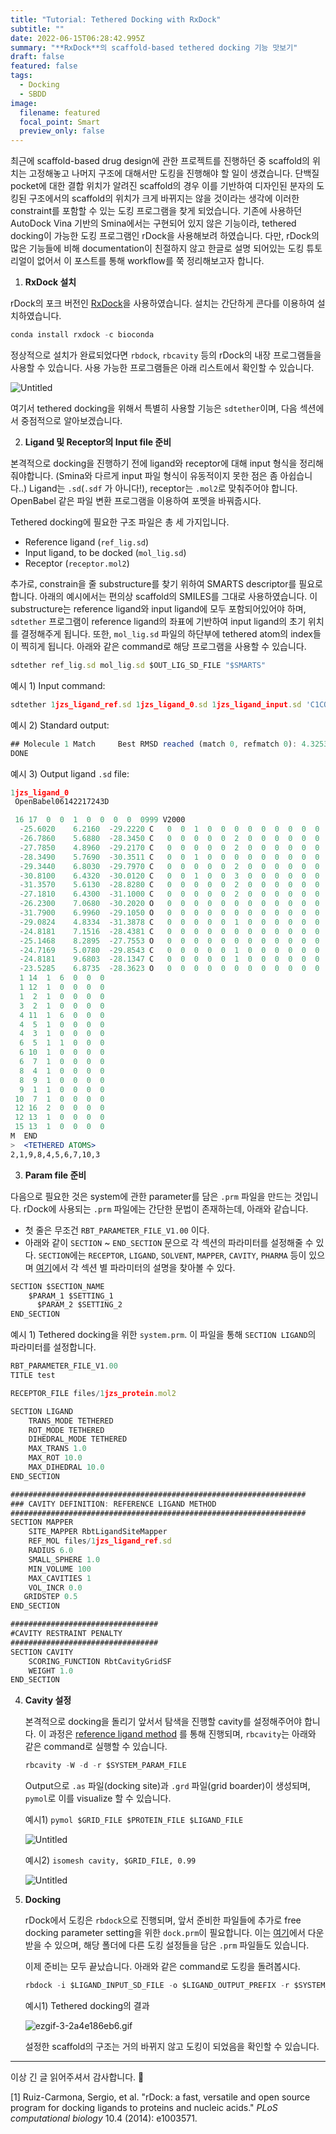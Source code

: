 ```yaml
---
title: "Tutorial: Tethered Docking with RxDock"
subtitle: ""
date: 2022-06-15T06:28:42.995Z
summary: "**RxDock**의 scaffold-based tethered docking 기능 맛보기"
draft: false
featured: false
tags:
  - Docking
  - SBDD
image:
  filename: featured
  focal_point: Smart
  preview_only: false
---
```

최근에 scaffold-based drug design에 관한 프로젝트를 진행하던 중 scaffold의 위치는 고정해놓고 나머지 구조에 대해서만 도킹을 진행해야 할 일이 생겼습니다. 단백질 pocket에 대한 결합 위치가 알려진 scaffold의 경우 이를 기반하여 디자인된 분자의 도킹된 구조에서의 scaffold의 위치가 크게 바뀌지는 않을 것이라는 생각에 이러한 constraint를 포함할 수 있는 도킹 프로그램을 찾게 되었습니다. 기존에 사용하던 AutoDock Vina 기반의 Smina에서는 구현되어 있지 않은 기능이라, tethered docking이 가능한 도킹 프로그램인 rDock을 사용해보려 하였습니다. 다만, rDock의 많은 기능들에 비해 documentation이 친절하지 않고 한글로 설명 되어있는 도킹 튜토리얼이 없어서 이 포스트를 통해 workflow를 쭉 정리해보고자 합니다.

1. **RxDock 설치**

rDock의 포크 버전인 [RxDock](https://rxdock.gitlab.io/documentation/devel/html/index.html)을 사용하였습니다. 설치는 간단하게 콘다를 이용하여 설치하였습니다.

```jsx
conda install rxdock -c bioconda
```

정상적으로 설치가 완료되었다면 `rbdock`, `rbcavity` 등의 rDock의 내장 프로그램들을 사용할 수 있습니다. 사용 가능한 프로그램들은 아래 리스트에서 확인할 수 있습니다.

![Untitled](https://github.com/WonhoZhung/starter-academic/blob/master/images/post6/Untitled.png?raw=true)

여기서 tethered docking을 위해서 특별히 사용할 기능은 `sdtether`이며, 다음 섹션에서 중점적으로 알아보겠습니다.

2. **Ligand 및 Receptor의 Input file 준비**

본격적으로 docking을 진행하기 전에 ligand와 receptor에 대해 input 형식을 정리해줘야합니다. (Smina와 다르게 input 파일 형식이 유동적이지 못한 점은 좀 아쉽습니다..) Ligand는 `.sd`(`.sdf` 가 아니다!), receptor는 `.mol2`로  맞춰주어야 합니다. OpenBabel 같은 파일 변환 프로그램을 이용하여 포멧을 바꿔줍시다.

Tethered docking에 필요한 구조 파일은 총 세 가지입니다.  

- Reference ligand (`ref_lig.sd`)
- Input ligand, to be docked (`mol_lig.sd`)
- Receptor (`receptor.mol2`)

추가로, constrain을 줄 substructure를 찾기 위하여 SMARTS descriptor를 필요로 합니다. 아래의 예시에서는 편의상 scaffold의 SMILES를 그대로 사용하였습니다. 이 substructure는 reference ligand와 input ligand에 모두 포함되어있어야 하며, `sdtether` 프로그램이 reference ligand의 좌표에 기반하여 input ligand의 초기 위치를 결정해주게 됩니다. 또한, `mol_lig.sd` 파일의 하단부에 tethered atom의 index들이 찍히게 됩니다. 아래와 같은 command로 해당 프로그램을 사용할 수 있습니다.

```jsx
sdtether ref_lig.sd mol_lig.sd $OUT_LIG_SD_FILE "$SMARTS"
```

예시 1) Input command:

```jsx
sdtether 1jzs_ligand_ref.sd 1jzs_ligand_0.sd 1jzs_ligand_input.sd 'C1COCC(CC2CO2)C1'
```

예시 2) Standard output:

```jsx
## Molecule 1 Match 	Best RMSD reached (match 0, refmatch 0): 4.3253082901238867e-05
DONE
```

예시 3) Output ligand `.sd` file:

```jsx
1jzs_ligand_0
 OpenBabel06142217243D

 16 17  0  0  1  0  0  0  0  0999 V2000
  -25.6020    6.2160  -29.2220 C   0  0  1  0  0  0  0  0  0  0  0  0
  -26.7860    5.6880  -28.3450 C   0  0  0  0  0  2  0  0  0  0  0  0
  -27.7850    4.8960  -29.2170 C   0  0  0  0  0  2  0  0  0  0  0  0
  -28.3490    5.7690  -30.3511 C   0  0  1  0  0  0  0  0  0  0  0  0
  -29.3440    6.8030  -29.7970 C   0  0  0  0  0  2  0  0  0  0  0  0
  -30.8100    6.4320  -30.0120 C   0  0  1  0  0  3  0  0  0  0  0  0
  -31.3570    5.6130  -28.8280 C   0  0  0  0  0  2  0  0  0  0  0  0
  -27.1810    6.4300  -31.1000 C   0  0  0  0  0  2  0  0  0  0  0  0
  -26.2300    7.0680  -30.2020 O   0  0  0  0  0  0  0  0  0  0  0  0
  -31.7900    6.9960  -29.1050 O   0  0  0  0  0  0  0  0  0  0  0  0
  -29.0824    4.8334  -31.3878 C   0  0  0  0  0  1  0  0  0  0  0  0
  -24.8181    7.1516  -28.4381 C   0  0  0  0  0  0  0  0  0  0  0  0
  -25.1468    8.2895  -27.7553 O   0  0  0  0  0  0  0  0  0  0  0  0
  -24.7169    5.0780  -29.8543 C   0  0  0  0  0  1  0  0  0  0  0  0
  -24.8181    9.6803  -28.1347 C   0  0  0  0  0  1  0  0  0  0  0  0
  -23.5285    6.8735  -28.3623 O   0  0  0  0  0  0  0  0  0  0  0  0
  1 14  1  6  0  0  0
  1 12  1  0  0  0  0
  1  2  1  0  0  0  0
  3  2  1  0  0  0  0
  4 11  1  6  0  0  0
  4  5  1  0  0  0  0
  4  3  1  0  0  0  0
  6  5  1  1  0  0  0
  6 10  1  0  0  0  0
  6  7  1  0  0  0  0
  8  4  1  0  0  0  0
  8  9  1  0  0  0  0
  9  1  1  0  0  0  0
 10  7  1  0  0  0  0
 12 16  2  0  0  0  0
 12 13  1  0  0  0  0
 15 13  1  0  0  0  0
M  END
>  <TETHERED ATOMS>
2,1,9,8,4,5,6,7,10,3
```

3. **Param file 준비**

다음으로 필요한 것은 system에 관한 parameter를 담은 `.prm` 파일을 만드는 것입니다. rDock에 사용되는 `.prm` 파일에는 간단한 문법이 존재하는데, 아래와 같습니다.

- 첫 줄은 무조건 `RBT_PARAMETER_FILE_V1.00` 이다.
- 아래와 같이 `SECTION` ~ `END_SECTION` 문으로 각 섹션의 파라미터를 설정해줄 수 있다. `SECTION`에는 `RECEPTOR`, `LIGAND`, `SOLVENT`, `MAPPER`, `CAVITY`, `PHARMA` 등이 있으며 [여기](https://rxdock.gitlab.io/documentation/devel/html/reference-guide/system-definition-file.html)에서 각 섹션 별 파라미터의 설명을 찾아볼 수 있다.

```jsx
SECTION $SECTION_NAME
    $PARAM_1 $SETTING_1
	  $PARAM_2 $SETTING_2
END_SECTION
```

예시 1) Tethered docking을 위한 `system.prm`. 이 파일을 통해 `SECTION LIGAND`의 파라미터를 설정합니다. 

```jsx
RBT_PARAMETER_FILE_V1.00
TITLE test

RECEPTOR_FILE files/1jzs_protein.mol2

SECTION LIGAND
    TRANS_MODE TETHERED
    ROT_MODE TETHERED
    DIHEDRAL_MODE TETHERED
    MAX_TRANS 1.0
    MAX_ROT 10.0
    MAX_DIHEDRAL 10.0
END_SECTION

##################################################################
### CAVITY DEFINITION: REFERENCE LIGAND METHOD
##################################################################
SECTION MAPPER
    SITE_MAPPER RbtLigandSiteMapper
    REF_MOL files/1jzs_ligand_ref.sd
    RADIUS 6.0
    SMALL_SPHERE 1.0
    MIN_VOLUME 100
    MAX_CAVITIES 1
    VOL_INCR 0.0
   GRIDSTEP 0.5
END_SECTION

#################################
#CAVITY RESTRAINT PENALTY
#################################
SECTION CAVITY
    SCORING_FUNCTION RbtCavityGridSF
    WEIGHT 1.0
END_SECTION
```

4. **Cavity 설정**
    
    본격적으로 docking을 돌리기 앞서서 탐색을 진행할 cavity를 설정해주어야 합니다. 이 과정은 [reference ligand method](https://rxdock.gitlab.io/documentation/devel/html/reference-guide/cavity-mapping.html#reference-ligand-method) 를 통해 진행되며, `rbcavity`는 아래와 같은 command로 실행할 수 있습니다.
    
    ```jsx
    rbcavity -W -d -r $SYSTEM_PARAM_FILE
    ```
    
    Output으로 `.as` 파일(docking site)과 `.grd` 파일(grid boarder)이 생성되며, `pymol`로 이를 visualize 할 수 있습니다.
    
    예시1) `pymol $GRID_FILE $PROTEIN_FILE $LIGAND_FILE` 
    
    ![Untitled](https://github.com/WonhoZhung/starter-academic/blob/master/images/post6/Untitled%201.png?raw=true)
    
    예시2) `isomesh cavity, $GRID_FILE, 0.99`
    
    ![Untitled](https://github.com/WonhoZhung/starter-academic/blob/master/images/post6/Untitled%202.png?raw=true)
    
5. **Docking**
    
    rDock에서 도킹은 `rbdock`으로 진행되며, 앞서 준비한 파일들에 추가로 free docking parameter setting을 위한 `dock.prm`이 필요합니다. 이는 [여기](https://github.com/CBDD/rDock/blob/master/data/scripts/dock.prm)에서 다운받을 수 있으며, 해당 폴더에 다른 도킹 설정들을 담은 `.prm` 파일들도 있습니다. 
    
    이제 준비는 모두 끝났습니다. 아래와 같은 command로 도킹을 돌려봅시다.
    
    ```jsx
    rbdock -i $LIGAND_INPUT_SD_FILE -o $LIGAND_OUTPUT_PREFIX -r $SYSTEM_PARAM_FILE -p dock.prm -n $NUM_DOCKING_PER_LIGAND --seed $SEED
    ```
    
    예시1) Tethered docking의 결과
    
    ![ezgif-3-2a4e186eb6.gif](https://github.com/WonhoZhung/starter-academic/blob/master/images/post6/ezgif-3-2a4e186eb6.gif?raw=true)

    설정한 scaffold의 구조는 거의 바뀌지 않고 도킹이 되었음을 확인할 수 있습니다.
    

---

이상 긴 글 읽어주셔서 감사합니다. 🙂

[1] Ruiz-Carmona, Sergio, et al. "rDock: a fast, versatile and open source program for docking ligands to proteins and nucleic acids." *PLoS computational biology* 10.4 (2014): e1003571.
